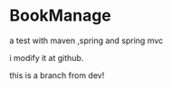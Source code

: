 # BookManage
a test with maven ,spring and spring mvc

i modify it at github.

this is a branch from dev!
